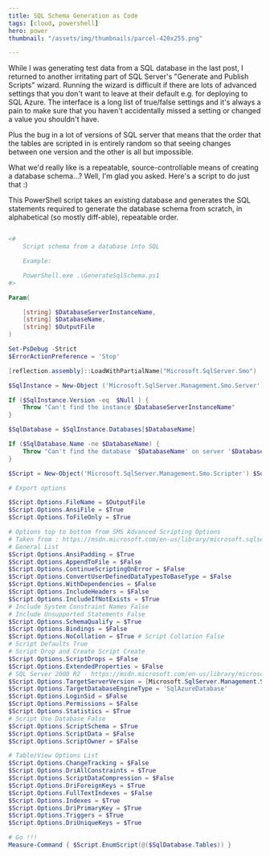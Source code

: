 ```yaml
---
title: SQL Schema Generation as Code
tags: [cloud, powershell]
hero: power
thumbnail: "/assets/img/thumbnails/parcel-420x255.png"

---
```


While I was generating test data from a SQL database in the last post, I returned to another
irritating part of SQL Server's "Generate and Publish Scripts" wizard. Running the wizard is
difficult if there are lots of advanced settings that you don't want to leave at their default
e.g. for deploying to SQL Azure. The interface is a long list of true/false settings and it's
always a pain to make sure that you haven't accidentally missed a setting or changed a value
you shouldn't have.

Plus the bug in a lot of versions of SQL server that means that the order that the tables are
scripted in is entirely random so that seeing changes between one version and the other is
all but impossible.

What we'd really like is a repeatable, source-controllable means of creating a database schema...? Well, I'm
glad you asked. Here's a script to do just that :)

This PowerShell script takes an existing database and generates the SQL statements
required to generate the database schema from scratch, in alphabetical (so mostly diff-able), repeatable order.

```powershell

<# 
    Script schema from a database into SQL

    Example:

    PowerShell.exe .\GenerateSqlSchema.ps1
#>

Param(

    [string] $DatabaseServerInstanceName,
    [string] $DatabaseName,
    [string] $OutputFile
)

Set-PsDebug -Strict
$ErrorActionPreference = 'Stop'

[reflection.assembly]::LoadWithPartialName("Microsoft.SqlServer.Smo")  | Out-Null

$SqlInstance = New-Object ('Microsoft.SqlServer.Management.Smo.Server') $DatabaseServerInstanceName

If ($SqlInstance.Version -eq  $Null ) {
    Throw "Can't find the instance $DatabaseServerInstanceName"
}

$SqlDatabase = $SqlInstance.Databases[$DatabaseName] 

If ($SqlDatabase.Name -ne $DatabaseName) {
    Throw "Can't find the database '$DatabaseName' on server '$DatabaseServerInstanceName'"
}

$Script = New-Object('Microsoft.SqlServer.Management.Smo.Scripter') $SqlInstance

# Export options

$Script.Options.FileName = $OutputFile
$Script.Options.AnsiFile = $True
$Script.Options.ToFileOnly = $True

# Options top to bottom from SMS Advanced Scripting Options
# Taken from : https://msdn.microsoft.com/en-us/library/microsoft.sqlserver.management.smo.scriptingoptions.aspx 
# General List
$Script.Options.AnsiPadding = $True
$Script.Options.AppendToFile = $False
$Script.Options.ContinueScriptingOnError = $False
$Script.Options.ConvertUserDefinedDataTypesToBaseType = $False
$Script.Options.WithDependencies = $False
$Script.Options.IncludeHeaders = $False
$Script.Options.IncludeIfNotExists = $True
# Include System Constraint Names False
# Include Unsupported Statements False
$Script.Options.SchemaQualify = $True
$Script.Options.Bindings = $False
$Script.Options.NoCollation = $True # Script Collation False
# Script Defaults True
# Script Drop and Create Script Create
$Script.Options.ScriptDrops = $False
$Script.Options.ExtendedProperties = $False
# SQL Server 2008 R2 - https://msdn.microsoft.com/en-us/library/microsoft.sqlserver.management.smo.sqlserverversion.aspx
$Script.Options.TargetServerVersion = [Microsoft.SqlServer.Management.Smo.SqlServerVersion]::Version105 
$Script.Options.TargetDatabaseEngineType = 'SqlAzureDatabase'
$Script.Options.LoginSid = $False
$Script.Options.Permissions = $False
$Script.Options.Statistics = $True
# Script Use Database False
$Script.Options.ScriptSchema = $True
$Script.Options.ScriptData = $False
$Script.Options.ScriptOwner = $False

# Table/View Options List
$Script.Options.ChangeTracking = $False
$Script.Options.DriAllConstraints = $True
$Script.Options.ScriptDataCompression = $False
$Script.Options.DriForeignKeys = $True
$Script.Options.FullTextIndexes = $False
$Script.Options.Indexes = $True
$Script.Options.DriPrimaryKey = $True
$Script.Options.Triggers = $True
$Script.Options.DriUniqueKeys = $True

# Go !!!
Measure-Command { $Script.EnumScript(@($SqlDatabase.Tables)) }

```
